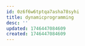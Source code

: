 ```yaml
---
id: 0z6f6w6tptqa7asha78syhi
title: dynamicprogramming
desc: ''
updated: 1746447084609
created: 1746447084609
---
```

